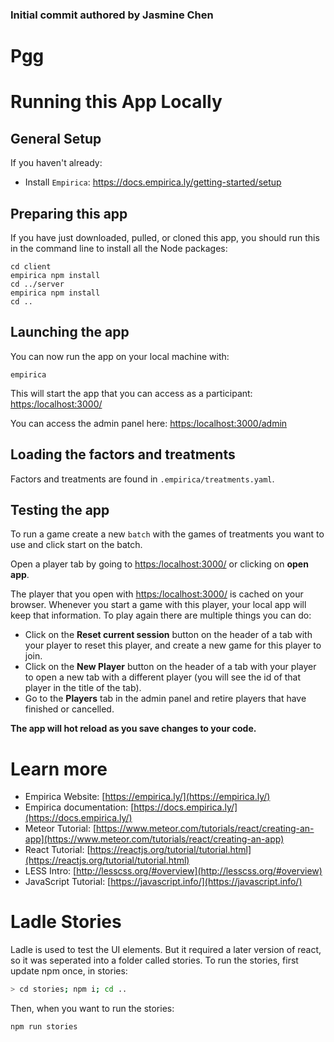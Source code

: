 ### Initial commit authored by Jasmine Chen

# Pgg

# Running this App Locally

## General Setup

If you haven't already:

- Install `Empirica`: https://docs.empirica.ly/getting-started/setup

## Preparing this app

If you have just downloaded, pulled, or cloned this app, you should run this in the command line to install all the Node packages:

```
cd client
empirica npm install
cd ../server
empirica npm install
cd ..
```

## Launching the app

You can now run the app on your local machine with:

```
empirica
```

This will start the app that you can access as a participant:
[https:/localhost:3000/](https:/localhost:3000/)

You can access the admin panel here:
[https:/localhost:3000/admin](https:/localhost:3000/admin)

## Loading the factors and treatments

Factors and treatments are found in `.empirica/treatments.yaml`.

## Testing the app

To run a game create a new `batch` with the games of treatments you want to use and click start on the batch.

Open a player tab by going to [https:/localhost:3000/](https:/localhost:3000/) or clicking on **open app**.

The player that you open with [https:/localhost:3000/](https:/localhost:3000/) is cached on your browser. Whenever you start a game with this player, your local app will keep that information. To play again there are multiple things you can do:

- Click on the **Reset current session** button on the header of a tab with your player to reset this player, and create a new game for this player to join.
- Click on the **New Player** button on the header of a tab with your player to open a new tab with a different player (you will see the id of that player in the title of the tab).
- Go to the **Players** tab in the admin panel and retire players that have finished or cancelled.

**The app will hot reload as you save changes to your code.**

# Learn more

- Empirica Website: [https://empirica.ly/](https://empirica.ly/)
- Empirica documentation: [https://docs.empirica.ly/](https://docs.empirica.ly/)
- Meteor Tutorial: [https://www.meteor.com/tutorials/react/creating-an-app](https://www.meteor.com/tutorials/react/creating-an-app)
- React Tutorial: [https://reactjs.org/tutorial/tutorial.html](https://reactjs.org/tutorial/tutorial.html)
- LESS Intro: [http://lesscss.org/#overview](http://lesscss.org/#overview)
- JavaScript Tutorial: [https://javascript.info/](https://javascript.info/)

# Ladle Stories

Ladle is used to test the UI elements. But it required a later version of react,
so it was seperated into a folder called stories. To run the stories, first
update npm once, in stories:

```sh
> cd stories; npm i; cd ..
```

Then, when you want to run the stories:

```sh
npm run stories
```
